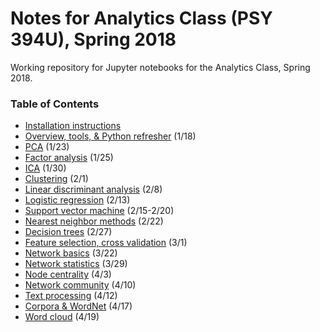 # Notes for Analytics Class (PSY 394U), Spring 2018

Working repository for Jupyter notebooks for the Analytics Class, Spring 2018.


### Table of Contents

* [Installation instructions](https://github.com/sathayas/JupyterAnalyticsSpring2018/blob/master/Installation.ipynb)
* [Overview, tools, & Python refresher](https://github.com/sathayas/JupyterAnalyticsSpring2018/blob/master/Intro.ipynb) (1/18)
* [PCA](https://github.com/sathayas/JupyterAnalyticsSpring2018/blob/master/PCA.ipynb) (1/23)
* [Factor analysis](https://github.com/sathayas/JupyterAnalyticsSpring2018/blob/master/FactorAnalysis.ipynb) (1/25)
* [ICA](https://github.com/sathayas/JupyterAnalyticsSpring2018/blob/master/ICA.ipynb) (1/30)
* [Clustering](https://github.com/sathayas/JupyterAnalyticsSpring2018/blob/master/Clustering.ipynb) (2/1)
* [Linear discriminant analysis](https://github.com/sathayas/JupyterAnalyticsSpring2018/blob/master/LinDisc.ipynb) (2/8)
* [Logistic regression](https://github.com/sathayas/JupyterAnalyticsSpring2018/blob/master/Logistic.ipynb) (2/13)
* [Support vector machine](https://github.com/sathayas/JupyterAnalyticsSpring2018/blob/master/SVM.ipynb) (2/15-2/20)
* [Nearest neighbor methods](https://github.com/sathayas/JupyterAnalyticsSpring2018/blob/master/NearestNeighbor.ipynb) (2/22)
* [Decision trees](https://github.com/sathayas/JupyterAnalyticsSpring2018/blob/master/DecisionTree.ipynb) (2/27)
* [Feature selection, cross validation](https://github.com/sathayas/JupyterAnalyticsSpring2018/blob/master/CrossValidation.ipynb) (3/1)
* [Network basics](https://github.com/sathayas/JupyterAnalyticsSpring2018/blob/master/NetworkBasics.ipynb) (3/22)
* [Network statistics](https://github.com/sathayas/JupyterAnalyticsSpring2018/blob/master/NetworkStats.ipynb) (3/29)
* [Node centrality](https://github.com/sathayas/JupyterAnalyticsSpring2018/blob/master/NetworkCentral.ipynb) (4/3)
* [Network community](https://github.com/sathayas/JupyterAnalyticsSpring2018/blob/master/NetworkCommunity.ipynb) (4/10)
* [Text processing](https://github.com/sathayas/JupyterAnalyticsSpring2018/blob/master/TextProcessing.ipynb) (4/12)
* [Corpora & WordNet](https://github.com/sathayas/JupyterAnalyticsSpring2018/blob/master/Corpora.ipynb) (4/17)
* [Word cloud](https://github.com/sathayas/JupyterAnalyticsSpring2018/blob/master/WordCloud.ipynb) (4/19)

